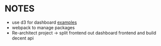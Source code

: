 # NOTES

- use d3 for dashboard [examples](https://observablehq.com/@d3/gallery)
- webpack to manage packages
- Re-architect project ->  split frontend out dashboard frontend and build decent api